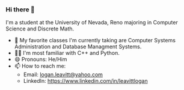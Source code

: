 ### Hi there 👋

I'm a student at the University of Nevada, Reno majoring in Computer Science and Discrete Math.

- 🌱 My favorite classes I'm currently taking are Computer Systems Administration and Database Managment Systems.
- 👨‍💻 I'm most familiar with C++ and Python.
- 😄 Pronouns: He/Him
- 📫 How to reach me:
  - Email: logan.leavitt@yahoo.com
  - LinkedIn: https://www.linkedin.com/in/leavittlogan


